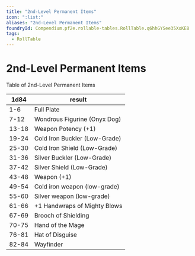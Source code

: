 ```yaml
---
title: "2nd-Level Permanent Items"
icon: ":list:"
aliases: "2nd-Level Permanent Items"
foundryId: Compendium.pf2e.rollable-tables.RollTable.q6hhGYSee35XxKE8
tags:
  - RollTable
---
```


# 2nd-Level Permanent Items
Table of 2nd-Level Permanent Items

| 1d84 | result |
|------|--------|
| 1-6 | Full Plate |
| 7-12 | Wondrous Figurine (Onyx Dog) |
| 13-18 | Weapon Potency (+1) |
| 19-24 | Cold Iron Buckler (Low-Grade) |
| 25-30 | Cold Iron Shield (Low-Grade) |
| 31-36 | Silver Buckler (Low-Grade) |
| 37-42 | Silver Shield (Low-Grade) |
| 43-48 | Weapon (+1) |
| 49-54 | Cold iron weapon (low-grade) |
| 55-60 | Silver weapon (low-grade) |
| 61-66 | +1 Handwraps of Mighty Blows |
| 67-69 | Brooch of Shielding |
| 70-75 | Hand of the Mage |
| 76-81 | Hat of Disguise |
| 82-84 | Wayfinder |
